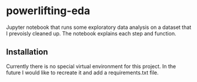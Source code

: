 # powerlifting-eda

Jupyter notebook that runs some exploratory data analysis on a dataset that I prevoisly cleaned up. The notebook explains each step and function. 

## Installation

Currently there is no special virtual environment for this project. In the future I would like to recreate it and add a requirements.txt file.
